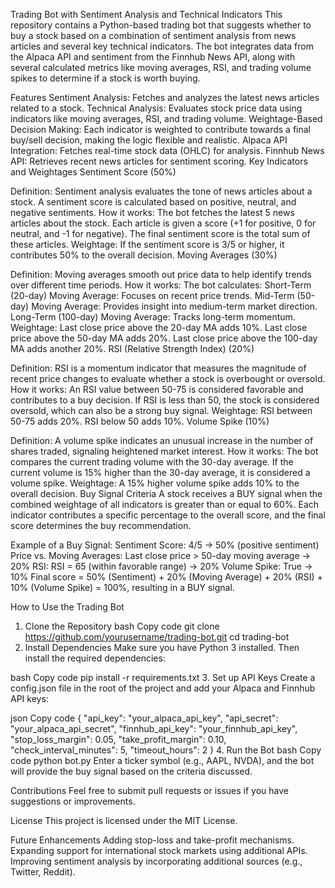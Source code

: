 Trading Bot with Sentiment Analysis and Technical Indicators
This repository contains a Python-based trading bot that suggests whether to buy a stock based on a combination of sentiment analysis from news articles and several key technical indicators. The bot integrates data from the Alpaca API and sentiment from the Finnhub News API, along with several calculated metrics like moving averages, RSI, and trading volume spikes to determine if a stock is worth buying.

Features
Sentiment Analysis: Fetches and analyzes the latest news articles related to a stock.
Technical Analysis: Evaluates stock price data using indicators like moving averages, RSI, and trading volume.
Weightage-Based Decision Making: Each indicator is weighted to contribute towards a final buy/sell decision, making the logic flexible and realistic.
Alpaca API Integration: Fetches real-time stock data (OHLC) for analysis.
Finnhub News API: Retrieves recent news articles for sentiment scoring.
Key Indicators and Weightages
Sentiment Score (50%)

Definition: Sentiment analysis evaluates the tone of news articles about a stock. A sentiment score is calculated based on positive, neutral, and negative sentiments.
How it works:
The bot fetches the latest 5 news articles about the stock.
Each article is given a score (+1 for positive, 0 for neutral, and -1 for negative).
The final sentiment score is the total sum of these articles.
Weightage: If the sentiment score is 3/5 or higher, it contributes 50% to the overall decision.
Moving Averages (30%)

Definition: Moving averages smooth out price data to help identify trends over different time periods.
How it works: The bot calculates:
Short-Term (20-day) Moving Average: Focuses on recent price trends.
Mid-Term (50-day) Moving Average: Provides insight into medium-term market direction.
Long-Term (100-day) Moving Average: Tracks long-term momentum.
Weightage:
Last close price above the 20-day MA adds 10%.
Last close price above the 50-day MA adds 20%.
Last close price above the 100-day MA adds another 20%.
RSI (Relative Strength Index) (20%)

Definition: RSI is a momentum indicator that measures the magnitude of recent price changes to evaluate whether a stock is overbought or oversold.
How it works:
An RSI value between 50-75 is considered favorable and contributes to a buy decision.
If RSI is less than 50, the stock is considered oversold, which can also be a strong buy signal.
Weightage:
RSI between 50-75 adds 20%.
RSI below 50 adds 10%.
Volume Spike (10%)

Definition: A volume spike indicates an unusual increase in the number of shares traded, signaling heightened market interest.
How it works:
The bot compares the current trading volume with the 30-day average.
If the current volume is 15% higher than the 30-day average, it is considered a volume spike.
Weightage: A 15% higher volume spike adds 10% to the overall decision.
Buy Signal Criteria
A stock receives a BUY signal when the combined weightage of all indicators is greater than or equal to 60%. Each indicator contributes a specific percentage to the overall score, and the final score determines the buy recommendation.

Example of a Buy Signal:
Sentiment Score: 4/5 → 50% (positive sentiment)
Price vs. Moving Averages:
Last close price > 50-day moving average → 20%
RSI: RSI = 65 (within favorable range) → 20%
Volume Spike: True → 10%
Final score = 50% (Sentiment) + 20% (Moving Average) + 20% (RSI) + 10% (Volume Spike) = 100%, resulting in a BUY signal.

How to Use the Trading Bot
1. Clone the Repository
bash
Copy code
git clone https://github.com/yourusername/trading-bot.git
cd trading-bot
2. Install Dependencies
Make sure you have Python 3 installed. Then install the required dependencies:

bash
Copy code
pip install -r requirements.txt
3. Set up API Keys
Create a config.json file in the root of the project and add your Alpaca and Finnhub API keys:

json
Copy code
{
  "api_key": "your_alpaca_api_key",
  "api_secret": "your_alpaca_api_secret",
  "finnhub_api_key": "your_finnhub_api_key",
  "stop_loss_margin": 0.05,
  "take_profit_margin": 0.10,
  "check_interval_minutes": 5,
  "timeout_hours": 2
}
4. Run the Bot
bash
Copy code
python bot.py
Enter a ticker symbol (e.g., AAPL, NVDA), and the bot will provide the buy signal based on the criteria discussed.

Contributions
Feel free to submit pull requests or issues if you have suggestions or improvements.

License
This project is licensed under the MIT License.

Future Enhancements
Adding stop-loss and take-profit mechanisms.
Expanding support for international stock markets using additional APIs.
Improving sentiment analysis by incorporating additional sources (e.g., Twitter, Reddit).
